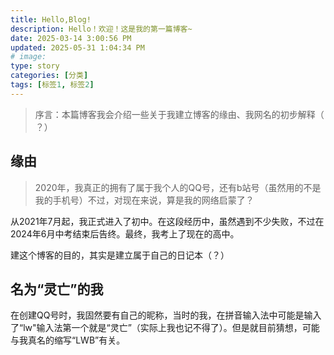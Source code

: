 ```yaml
---
title: Hello,Blog!
description: Hello！欢迎！这是我的第一篇博客~
date: 2025-03-14 3:00:56 PM
updated: 2025-05-31 1:04:34 PM
# image: 
type: story
categories: [分类]
tags: [标签1, 标签2]
---
```



> 序言：本篇博客我会介绍一些关于我建立博客的缘由、我网名的初步解释（ ？）


## 缘由


>2020年，我真正的拥有了属于我个人的QQ号，还有b站号（虽然用的不是我的手机号）不过，对现在来说，算是我的网络启蒙了？

从2021年7月起，我正式进入了初中。在这段经历中，虽然遇到不少失败，不过在2024年6月中考结束后告终。最终，我考上了现在的高中。

建这个博客的目的，其实是建立属于自己的日记本（？）

## 名为“灵亡”的我

在创建QQ号时，我固然要有自己的昵称，当时的我，在拼音输入法中可能是输入了“lw"输入法第一个就是“灵亡”（实际上我也记不得了）。但是就目前猜想，可能与我真名的缩写“LWB”有关。
